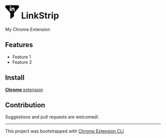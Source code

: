 # <div style="background-color: white; display: inline-block;"><img src="public/icons/ls-icon-32x32.png" width="45" align="left"></div> LinkStrip

My Chrome Extension

## Features

- Feature 1
- Feature 2

## Install

[**Chrome** extension]() <!-- TODO: Add chrome extension link inside parenthesis -->

## Contribution

Suggestions and pull requests are welcomed!.

---

This project was bootstrapped with [Chrome Extension CLI](https://github.com/dutiyesh/chrome-extension-cli)
